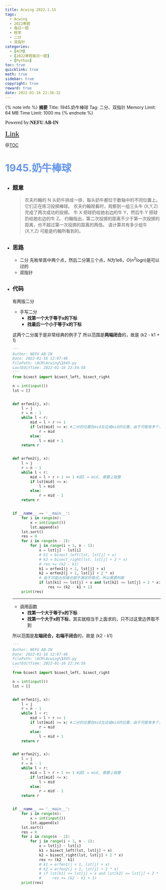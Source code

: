 ```yaml
---
title: Acwing 2022.1.15
tags:
  - Acwing
  - 2022寒假
  - 每日一题
  - 枚举
  - 二分
  - 双指针
categories:
  - [ACM]
  - [2022寒假每日一题]
  - [Python]
toc: true
quicklink: true
math: true
sidebar: true
copyright: true
reward: true
date: 2022-01-16 22:38:32
---
```



{% note info %}
**摘要**
Title: 1945.奶牛棒球
Tag: 二分、双指针
Memory Limit: 64 MB
Time Limit: 1000 ms
{% endnote %}
<!-- more -->

<font size=3 face=楷体>Powered by:**NEFU AB-IN**</font>

<font color=#FFA500 size=5 face=楷体>[Link](https://www.acwing.com/problem/content/description/1947/)</font>

@[TOC](文章目录)

# <font color=#6495ED size=6>1945.奶牛棒球</font>

* ## <font size=4 face=粗体>题意</font>
  >农夫约翰的 N 头奶牛排成一排，每头奶牛都位于数轴中的不同位置上。
  >它们正在练习投掷棒球。
  >农夫约翰观看时，观察到一组三头牛 (X,Y,Z) 完成了两次成功的投掷。
  >牛 X 把球扔给她右边的牛 Y，然后牛 Y 把球扔给她右边的牛 Z。
  >约翰指出，第二次投掷的距离不少于第一次投掷的距离，也不超过第一次投掷的距离的两倍。
  >请计算共有多少组牛 (X,Y,Z) 可能是约翰所看到的。
  

* ## <font size=4 face=粗体>思路</font>

  * 二分
    先枚举其中两个点，然后二分第三个点，N为1e6，$O(n^2logn)$是可以过的
  * 双指针



* ## <font size=4 face=粗体>代码</font>


  有两版二分

  * 手写二分
    * **找第一个大于等于x的下标**
    * **找最后一个小于等于x的下标**
  
  这两个二分属于是非常经典的例子了
  所以范围是**两端闭合**的，故是 (k2 - k1 + 1)
  
  ```python
  '''
  Author: NEFU AB-IN
  Date: 2022-01-16 12:07:46
  FilePath: \ACM\Acwing\1945.py
  LastEditTime: 2022-01-16 22:34:58
  '''
  from bisect import bisect_left, bisect_right

  n = int(input())
  lst = []


  def erfen1(j, x):
      l = j
      r = n - 1
      while l < r:
          mid = l + r >> 1
          if lst[mid] >= x: #二分的位置在mid左边或mid的位置，由于可能有多个，所以r = mid把所有符合的包含进去
              r = mid 
          else:
              l = mid + 1
      return r


  def erfen2(j, x):
      l = j
      r = n - 1
      while l < r:
          mid = l + r + 1 >> 1 #因l = mid, 需要上取整
          if lst[mid] <= x:
              l = mid
          else:
              r = mid - 1
      return r


  if __name__ == '__main__':
      for i in range(n):
          x = int(input())
          lst.append(x)
      lst.sort()
      res = 0
      for i in range(n - 2):
          for j in range(i + 1, n - 1):
              x = lst[j] - lst[i]
              # k1 = bisect_left(lst, lst[j] + x)
              # k2 = bisect_right(lst, lst[j] + 2 * x)
              # res += (k2 - k1)
              k1 = erfen1(j + 1, lst[j] + x)
              k2 = erfen2(j + 1, lst[j] + 2 * x)
              # 由于可能出现端点就不满足的情况，所以需要判断
              if lst[k1] >= lst[j] + x and lst[k2] <= lst[j] + 2 * x:
                  res += (k2 - k1 + 1)
      print(res)
  ```
  ****

  * 调用函数
    * **找第一个大于等于x的下标**
    * **找第一个大于x的下标**，其实就相当于上面求的，只不过这里边界取不到
  
  所以范围是**左端闭合，右端不闭合**的，故是 (k2 - k1)

  ```python
  '''
  Author: NEFU AB-IN
  Date: 2022-01-16 12:07:46
  FilePath: \ACM\Acwing\1945.py
  LastEditTime: 2022-01-16 22:34:58
  '''
  from bisect import bisect_left, bisect_right

  n = int(input())
  lst = []


  def erfen1(j, x):
      l = j
      r = n - 1
      while l < r:
          mid = l + r >> 1
          if lst[mid] >= x: #二分的位置在mid左边或mid的位置，由于可能有多个，所以r = mid把所有符合的包含进去
              r = mid 
          else:
              l = mid + 1
      return r


  def erfen2(j, x):
      l = j
      r = n - 1
      while l < r:
          mid = l + r + 1 >> 1 #因l = mid, 需要上取整
          if lst[mid] <= x:
              l = mid
          else:
              r = mid - 1
      return r


  if __name__ == '__main__':
      for i in range(n):
          x = int(input())
          lst.append(x)
      lst.sort()
      res = 0
      for i in range(n - 2):
          for j in range(i + 1, n - 1):
              x = lst[j] - lst[i]
              k1 = bisect_left(lst, lst[j] + x)
              k2 = bisect_right(lst, lst[j] + 2 * x)
              res += (k2 - k1)
              # k1 = erfen1(j + 1, lst[j] + x)
              # k2 = erfen2(j + 1, lst[j] + 2 * x)
              # if lst[k1] >= lst[j] + x and lst[k2] <= lst[j] + 2 * x:
              #     res += (k2 - k1 + 1)
      print(res)
  ```